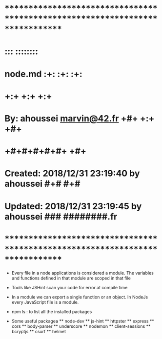 # **************************************************************************** #
#                                                                              #
#                                                         :::      ::::::::    #
#    node.md                                            :+:      :+:    :+:    #
#                                                     +:+ +:+         +:+      #
#    By: ahoussei <marvin@42.fr>                    +#+  +:+       +#+         #
#                                                 +#+#+#+#+#+   +#+            #
#    Created: 2018/12/31 23:19:40 by ahoussei          #+#    #+#              #
#    Updated: 2018/12/31 23:19:45 by ahoussei         ###   ########.fr        #
#                                                                              #
# **************************************************************************** #


- Every file in a node applications is considered a module. The variables and functions defined in that module are scoped in that file

- Tools like JSHint scan your code for error at compile time
- In a module we can export a single function or an object. In NodeJs every JavaScript file is a module.

- npm ls : to list all the installed packages

- Some useful packagea
  ** node-dev
  ** js-hint
  ** httpster
  ** express
  ** cors
  ** body-parser
  ** underscore
  ** nodemon
  ** client-sessions
  ** bcryptjs 
  ** csurf 
  ** helmet